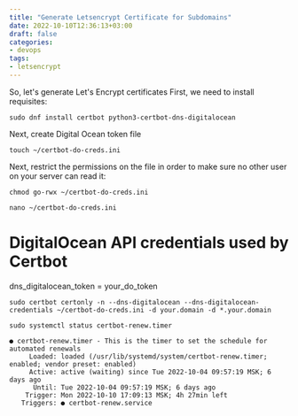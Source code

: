 ```yaml
---
title: "Generate Letsencrypt Certificate for Subdomains"
date: 2022-10-10T12:36:13+03:00
draft: false
categories:
- devops
tags:
- letsencrypt
---
```

<!--more--> 
So, let's generate Let's Encrypt certificates
First, we need to install requisites:
```
sudo dnf install certbot python3-certbot-dns-digitalocean
```
Next, create Digital Ocean token file
```
touch ~/certbot-do-creds.ini
```

Next, restrict the permissions on the file in order to make sure no other user on your server can read it:

```
chmod go-rwx ~/certbot-do-creds.ini
```

```
nano ~/certbot-do-creds.ini
```

# DigitalOcean API credentials used by Certbot
dns_digitalocean_token = your_do_token

```
sudo certbot certonly -n --dns-digitalocean --dns-digitalocean-credentials ~/certbot-do-creds.ini -d your.domain -d *.your.domain
```

```
sudo systemctl status certbot-renew.timer  
```

```
● certbot-renew.timer - This is the timer to set the schedule for automated renewals
     Loaded: loaded (/usr/lib/systemd/system/certbot-renew.timer; enabled; vendor preset: enabled)
     Active: active (waiting) since Tue 2022-10-04 09:57:19 MSK; 6 days ago
      Until: Tue 2022-10-04 09:57:19 MSK; 6 days ago
    Trigger: Mon 2022-10-10 17:09:13 MSK; 4h 27min left
   Triggers: ● certbot-renew.service
```
